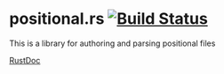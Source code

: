 # positional.rs [![Build Status](https://drone-1.prima.it/api/badges/primait/positional.rs/status.svg)](https://drone-1.prima.it/primait/positional.rs)

This is a library for authoring and parsing positional files

[RustDoc](https://docs.rs/positional)
